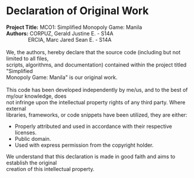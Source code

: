 # **Declaration of Original Work**
**Project Title:** MCO1: Simplified Monopoly Game: Manila <br>
**Authors:** CORPUZ, Gerald Justine E. - S14A <br> &nbsp;&nbsp;&nbsp;&nbsp;&nbsp;&nbsp;&nbsp;&nbsp;&nbsp;&nbsp;&nbsp;&nbsp;&nbsp;&nbsp;
             ERCIA, Marc Jared Sean E. - S14A
<br>
<br>
We, the authors, hereby declare that the source code (including but not limited to all files, <br>scripts, algorithms, and documentation) contained within the project titled "Simplified<br> Monopoly Game: Manila" is our original work.
<br>
<br>
This code has been developed independently by me/us, and to the best of my/our knowledge, does <br>not infringe upon the intellectual property rights of any third party. Where external <br>libraries, frameworks, or code snippets have been utilized, they are either:
* Properly attributed and used in accordance with their respective licenses. 
* Public domain. 
* Used with express permission from the copyright holder.

We understand that this declaration is made in good faith and aims to establish the original <br>creation of this intellectual property.




